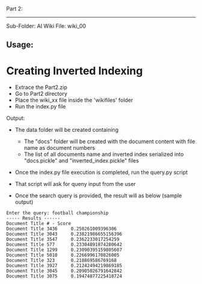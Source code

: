 Part 2:
***********************
Sub-Folder: AI
Wiki File: wiki_00

Usage:
------

Creating Inverted Indexing
==========================
- Extrace the Part2.zip
- Go to Part2 directory
- Place the wiki_xx file inside the 'wikifiles' folder
- Run the index.py file

Output:
- The data folder will be created containing
    * The "docs" folder will be created with the document content with file name as document numbers
	* The list of all documents name and inverted index serialized into "docs.pickle" and "inverted_index.pickle" files

- Once the index.py file execution is completed, run the query.py script
- That script will ask for queny input from the user
- Once the search query is provided, the result will as below (sample output)

```
Enter the query: football championship
----- Results ------ 
Document Title # - Score
Document Title 3436     0.250261009396306
Document Title 3043     0.23821986655156396
Document Title 3547     0.2362233017254259
Document Title 577      0.23304891874280642
Document Title 1299     0.23090395159805607
Document Title 5010     0.2266996170826005
Document Title 323      0.218869586769168
Document Title 3927     0.21242494219869185
Document Title 3045     0.20905026791642842
Document Title 3075     0.19474877225418724
```
